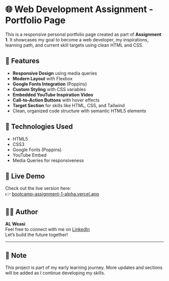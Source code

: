# 🌐 Web Development Assignment - Portfolio Page

This is a responsive personal portfolio page created as part of **Assignment 1**. It showcases my goal to become a web developer, my inspirations, learning path, and current skill targets using clean HTML and CSS.

## 🚀 Features

- **Responsive Design** using media queries  
- **Modern Layout** with Flexbox  
- **Google Fonts Integration** (Poppins)  
- **Custom Styling** with CSS variables  
- **Embedded YouTube Inspiration Video**  
- **Call-to-Action Buttons** with hover effects  
- **Target Section** for skills like HTML, CSS, and Tailwind  
- Clean, organized code structure with semantic HTML5 elements  

## 🔧 Technologies Used

- HTML5  
- CSS3  
- Google Fonts (Poppins)  
- YouTube Embed  
- Media Queries for responsiveness  

## 🔗 Live Demo

Check out the live version here:  
👉 [bootcamp-assignment-1-alpha.vercel.app](https://bootcamp-assignment-1-alpha.vercel.app/)

## 🙋‍♂️ Author

**AL Weasi**  
Feel free to connect with me on [LinkedIn](https://www.linkedin.com/in/al-weasi/)  
Let’s build the future together!

---

## 📌 Note

This project is part of my early learning journey. More updates and sections will be added as I continue developing my skills.

